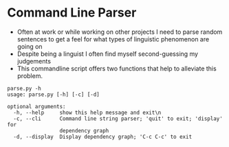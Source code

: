 # Command Line Parser
- Often at work or while working on other projects I need to parse random sentences to get a feel for what types of linguistic phenomenon are going on 
- Despite being a linguist I often find myself second-guessing my judgements
- This commandline script offers two functions that help to alleviate this problem.

```cli
parse.py -h
usage: parse.py [-h] [-c] [-d]

optional arguments:
  -h, --help     show this help message and exit\n
  -c, --cli      Command line string parser; 'quit' to exit; 'display' for
                 dependency graph
  -d, --display  Display dependency graph; 'C-c C-c' to exit
```
